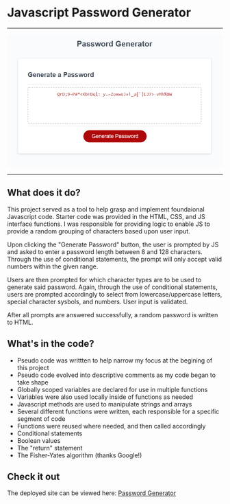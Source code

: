 # Javascript Password Generator

---

![screenshot of webpage](./Assets/images/Screenshot%202022-08-02%20195635.png)

---

## What does it do?

This project served as a tool to help grasp and implement foundaional Javascript code.  Starter code was provided in the HTML, CSS, and JS interface functions.  I was responsible for providing logic to enable JS to provide a random grouping of characters based upon user input.

Upon clicking the "Generate Password" button, the user is prompted by JS and asked to enter a password length between 8 and 128 characters.  Through the use of conditional statements, the prompt will only accept valid numbers within the given range.

Users are then prompted for which character types are to be used to generate said password.  Again, through the use of conditional statements, users are prompted accordingly to select from lowercase/uppercase letters, special character sysbols, and numbers.  User input is validated.

After all prompts are answered successfully, a random password is written to HTML.

## What's in the code?

* Pseudo code was writtten to help narrow my focus at the begining of this       project
* Pseudo code evolved into descriptive comments as my code began to take shape
* Globally scoped variables are declared for use in multiple functions
* Variables were also used locally inside of functions as needed
* Javascript methods are used to manipulate strings and arrays
* Several different functions were written, each responsible for a specific segment of code
* Functions were reused where needed, and then called accordingly
* Conditional statements
* Boolean values
* The "return" statement
* The Fisher-Yates algorithm (thanks Google!)

## Check it out

The deployed site can be viewed here:
 [Password Generator](https://obviousecho.github.io/password-generator/)
